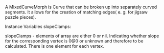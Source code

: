 A MixedCurveMorph is Curve that can be broken up into separately curved segments. It allows for the creation of matching edges( e. g. for jigsaw puzzle pieces).

Instance Variables
	slopeClamps:		<Array>

slopeClamps
	- elements of array are either 0 or nil. Indicating whether slope for the corresponding vertex is 0@0 or unknown and therefore to be calculated. There is one element for each vertex.
	
	
